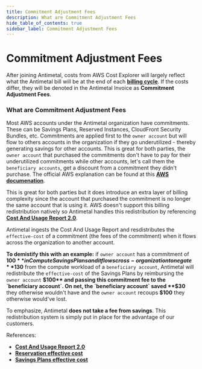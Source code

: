```yaml
---
title: Commitment Adjustment Fees
description: What are Commitment Adjustment Fees
hide_table_of_contents: true
sidebar_label: Commitment Adjustment Fees
---
```


# Commitment Adjustment Fees

After joining Antimetal, costs from AWS Cost Explorer will largely reflect what the Antimetal bill will be at the end of each [<u>**billing cycle**</u>](/billing/billing_cycle). If the costs differ, they will be denoted in the Antimetal Invoice as <strong>Commitment Adjustment Fees</strong>.

### What are Commitment Adjustment Fees
Most AWS accounts under the Antimetal organization have commitments. These can be Savings Plans, Reserved Instances, CloudFront Security Bundles, etc. Commitments are applied first to the `owner account` but will flow to others accounts in the organization if they go underutilized - thereby generating savings for other accounts. This is great for both parties, the `owner account` that purchased the commitments don't have to pay for their underutilized commitments while other accounts, let's call them the `beneficiary accounts`, get a discount from a commitment they didn't purchase. The official AWS explanation can be found at this [<u>**AWS documenation**</u>](https://docs.aws.amazon.com/savingsplans/latest/userguide/sp-applying.html). 

This is great for both parties but it does introduce an extra layer of billing complexity since the account that purchased the commitment is no longer the same account that is using it.
AWS doesn't support this billing redistribution natively so Antimetal handles this redistribution by referencing [<u>**Cost And Usage Report 2.0**</u>](https://docs.aws.amazon.com/cur/latest/userguide/table-dictionary-cur2.html).

Antimetal ingests the Cost And Usage Report and resdistributes the `effective-cost` of a commitment (the fees of the commitment) when it flows across the organization to another account.

**To demistify this with an example:** if `owner account` has a commitment of **$100** in Compute Savings Plans and it flows cross-organization to negate **$130** from the compute workload of a `beneficiary account`, Antimetal will redistribute the `effective-cost` of the Savings Plans by reimbursing the `owner account` **$100** and passing this commitment fee to the `beneficiary account`. On net, the `beneficiary account` saved **$30** they otherwise wouldn't have and the `owner account` recoups **$100** they otherwise would've lost. 

To emphasize, Antimetal **does not take a fee from savings**. This redistribution system is simply put in place for the advantage of our customers. 



References:
- [<u>**Cost And Usage Report 2.0**</u>](https://docs.aws.amazon.com/cur/latest/userguide/table-dictionary-cur2.html)
- [<u>**Reservation effective cost**</u>](https://docs.aws.amazon.com/cur/latest/userguide/reservation-columns.html#:~:text=reservation/EffectiveCost)
- [<u>**Savings Plans effective cost**</u>](https://docs.aws.amazon.com/cur/latest/userguide/savingsplans-columns.html#:~:text=savingsPlan/SavingsPlanEffectiveCost)

